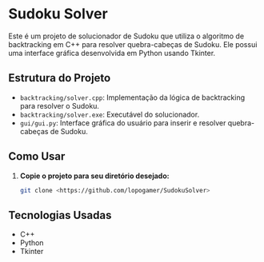 # Sudoku Solver

Este é um projeto de solucionador de Sudoku que utiliza o algoritmo de backtracking em C++ para resolver quebra-cabeças de Sudoku. Ele possui uma interface gráfica desenvolvida em Python usando Tkinter.

## Estrutura do Projeto

- `backtracking/solver.cpp`: Implementação da lógica de backtracking para resolver o Sudoku.
- `backtracking/solver.exe`: Executável do solucionador.
- `gui/gui.py`: Interface gráfica do usuário para inserir e resolver quebra-cabeças de Sudoku.

## Como Usar

1. **Copie o projeto para seu diretório desejado:**
   ```bash
   git clone <https://github.com/lopogamer/SudokuSolver>
   ```

## Tecnologias Usadas

- C++
- Python
- Tkinter
